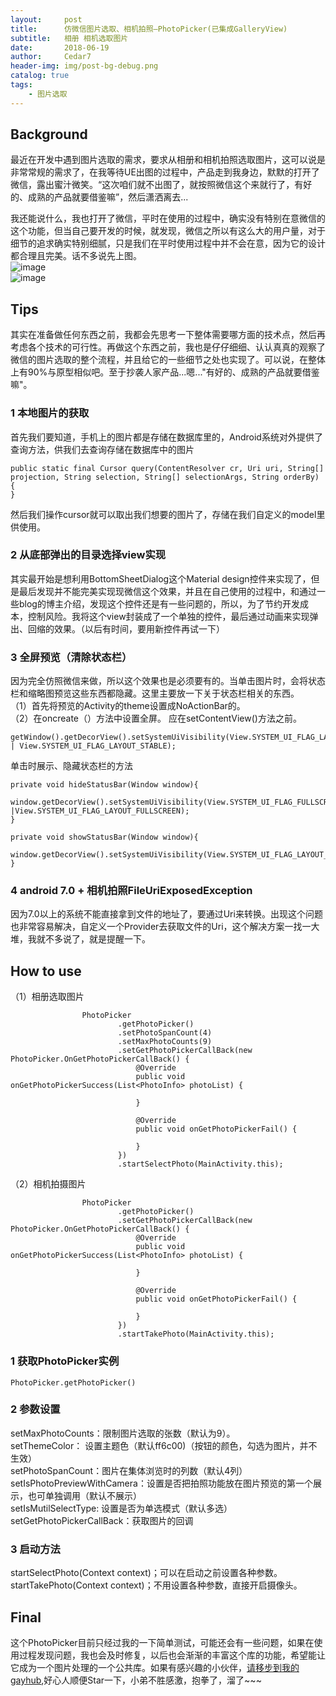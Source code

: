 ```yaml
---
layout:     post
title:      仿微信图片选取、相机拍照—PhotoPicker(已集成GalleryView)
subtitle:   相册 相机选取图片
date:       2018-06-19
author:     Cedar7
header-img: img/post-bg-debug.png
catalog: true
tags:
    - 图片选取
---
```

## Background  
最近在开发中遇到图片选取的需求，要求从相册和相机拍照选取图片，这可以说是非常常规的需求了，在我等待UE出图的过程中，产品走到我身边，默默的打开了微信，露出蜜汁微笑。“这次咱们就不出图了，就按照微信这个来就行了，有好的、成熟的产品就要借鉴嘛”，然后潇洒离去...  
  
我还能说什么，我也打开了微信，平时在使用的过程中，确实没有特别在意微信的这个功能，但当自己要开发的时候，就发现，微信之所以有这么大的用户量，对于细节的追求确实特别细腻，只是我们在平时使用过程中并不会在意，因为它的设计都合理且完美。话不多说先上图。  
![image](https://github.com/cedear/Cedear.github.io/blob/master/%E5%9B%BE%E7%89%87%E6%96%87%E4%BB%B6%E5%A4%B9/xiangceliulan.gif)  
![image](https://github.com/cedear/Cedear.github.io/blob/master/%E5%9B%BE%E7%89%87%E6%96%87%E4%BB%B6%E5%A4%B9/xiangjipaizhao.gif)  
## Tips   
其实在准备做任何东西之前，我都会先思考一下整体需要哪方面的技术点，然后再考虑各个技术的可行性。再做这个东西之前，我也是仔仔细细、认认真真的观察了微信的图片选取的整个流程，并且给它的一些细节之处也实现了。可以说，在整体上有90%与原型相似吧。至于抄袭人家产品...嗯..."有好的、成熟的产品就要借鉴嘛"。
### 1 本地图片的获取  
首先我们要知道，手机上的图片都是存储在数据库里的，Android系统对外提供了查询方法，供我们去查询存储在数据库中的图片  

```
public static final Cursor query(ContentResolver cr, Uri uri, String[] projection, String selection, String[] selectionArgs, String orderBy) {
}
```  
然后我们操作cursor就可以取出我们想要的图片了，存储在我们自定义的model里供使用。  
### 2 从底部弹出的目录选择view实现  
其实最开始是想利用BottomSheetDialog这个Material design控件来实现了，但是最后发现并不能完美实现现微信这个效果，并且在自己使用的过程中，和通过一些blog的博主介绍，发现这个控件还是有一些问题的，所以，为了节约开发成本，控制风险。我将这个view封装成了一个单独的控件，最后通过动画来实现弹出、回缩的效果。（以后有时间，要用新控件再试一下）  
### 3 全屏预览（清除状态栏）  
因为完全仿照微信来做，所以这个效果也是必须要有的。当单击图片时，会将状态栏和缩略图预览这些东西都隐藏。这里主要放一下关于状态栏相关的东西。  
（1）首先将预览的Activity的theme设置成NoActionBar的。  
（2）在oncreate（）方法中设置全屏。 应在setContentView()方法之前。 

```
getWindow().getDecorView().setSystemUiVisibility(View.SYSTEM_UI_FLAG_LAYOUT_FULLSCREEN | View.SYSTEM_UI_FLAG_LAYOUT_STABLE);
```
单击时展示、隐藏状态栏的方法  

```
private void hideStatusBar(Window window){
    window.getDecorView().setSystemUiVisibility(View.SYSTEM_UI_FLAG_FULLSCREEN |View.SYSTEM_UI_FLAG_LAYOUT_FULLSCREEN);
}
```  

```
private void showStatusBar(Window window){
    window.getDecorView().setSystemUiVisibility(View.SYSTEM_UI_FLAG_LAYOUT_FULLSCREEN;
}
```  
### 4 android 7.0 + 相机拍照FileUriExposedException  
因为7.0以上的系统不能直接拿到文件的地址了，要通过Uri来转换。出现这个问题也非常容易解决，自定义一个Provider去获取文件的Uri，这个解决方案一找一大堆，我就不多说了，就是提醒一下。  
## How to use  
（1）相册选取图片  
                
```
                PhotoPicker
                        .getPhotoPicker()
                        .setPhotoSpanCount(4)
                        .setMaxPhotoCounts(9)
                        .setGetPhotoPickerCallBack(new PhotoPicker.OnGetPhotoPickerCallBack() {
                            @Override
                            public void onGetPhotoPickerSuccess(List<PhotoInfo> photoList) {
                            
                            }

                            @Override
                            public void onGetPhotoPickerFail() {

                            }
                        })
                        .startSelectPhoto(MainActivity.this);  
```    
（2）相机拍摄图片  

```
                PhotoPicker
                        .getPhotoPicker()
                        .setGetPhotoPickerCallBack(new PhotoPicker.OnGetPhotoPickerCallBack() {
                            @Override
                            public void onGetPhotoPickerSuccess(List<PhotoInfo> photoList) {

                            }

                            @Override
                            public void onGetPhotoPickerFail() {

                            }
                        })
                        .startTakePhoto(MainActivity.this);
```    
### 1 获取PhotoPicker实例  

```
PhotoPicker.getPhotoPicker()
```

### 2 参数设置
setMaxPhotoCounts：限制图片选取的张数（默认为9）。  
setThemeColor：    设置主题色（默认ff6c00)（按钮的颜色，勾选为图片，并不生效）  
setPhotoSpanCount：图片在集体浏览时的列数（默认4列）  
setIsPhotoPreviewWithCamera：设置是否把拍照功能放在图片预览的第一个展示，也可单独调用（默认不展示）    
setIsMutilSelectType: 设置是否为单选模式（默认多选）
setGetPhotoPickerCallBack：获取图片的回调  
### 3 启动方法  
startSelectPhoto(Context context)；可以在启动之前设置各种参数。  
startTakePhoto(Context context)；不用设置各种参数，直接开启摄像头。  
## Final  
这个PhotoPicker目前只经过我的一下简单测试，可能还会有一些问题，如果在使用过程发现问题，我也会及时修复，以后也会渐渐的丰富这个库的功能，希望能让它成为一个图片处理的一个公共库。如果有感兴趣的小伙伴，[请移步到我的gayhub](https://github.com/cedear/PhotoPicker),好心人顺便Star一下，小弟不胜感激，抱拳了，溜了~~~